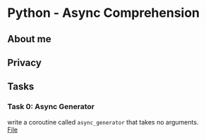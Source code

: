 # Python - Async Comprehension

## About me

## Privacy

## Tasks

### Task 0: Async Generator

write a coroutine called `async_generator` that takes no arguments.  
[File](0-async_generator.py)
